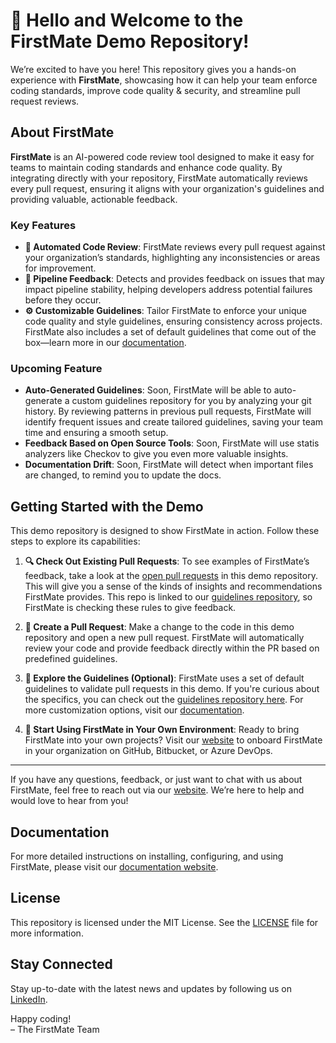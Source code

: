 # 👋 Hello and Welcome to the FirstMate Demo Repository!

We’re excited to have you here! This repository gives you a hands-on experience with **FirstMate**, showcasing how it can help your team enforce coding standards, improve code quality & security, and streamline pull request reviews.

## About FirstMate

**FirstMate** is an AI-powered code review tool designed to make it easy for teams to maintain coding standards and enhance code quality. By integrating directly with your repository, FirstMate automatically reviews every pull request, ensuring it aligns with your organization's guidelines and providing valuable, actionable feedback.

### Key Features

- **🚀 Automated Code Review**: FirstMate reviews every pull request against your organization’s standards, highlighting any inconsistencies or areas for improvement.
- **🔧 Pipeline Feedback**: Detects and provides feedback on issues that may impact pipeline stability, helping developers address potential failures before they occur.
- **⚙️ Customizable Guidelines**: Tailor FirstMate to enforce your unique code quality and style guidelines, ensuring consistency across projects. FirstMate also includes a set of default guidelines that come out of the box—learn more in our [documentation]((https://docs.firstmate.io/)).

### Upcoming Feature
- **Auto-Generated Guidelines**: Soon, FirstMate will be able to auto-generate a custom guidelines repository for you by analyzing your git history. By reviewing patterns in previous pull requests, FirstMate will identify frequent issues and create tailored guidelines, saving your team time and ensuring a smooth setup.
- **Feedback Based on Open Source Tools**: Soon, FirstMate will use statis analyzers like Checkov to give you even more valuable insights.
- **Documentation Drift**: Soon, FirstMate will detect when important files are changed, to remind you to update the docs.

## Getting Started with the Demo

This demo repository is designed to show FirstMate in action. Follow these steps to explore its capabilities:

1. **🔍 Check Out Existing Pull Requests**: To see examples of FirstMate’s feedback, take a look at the [open pull requests](https://github.com/firstmatecloud/demo-microservice/pulls) in this demo repository. This will give you a sense of the kinds of insights and recommendations FirstMate provides. This repo is linked to our [guidelines repository](https://github.com/firstmatecloud/guidelines-repo), so FirstMate is checking these rules to give feedback.

2. **📝 Create a Pull Request**: Make a change to the code in this demo repository and open a new pull request. FirstMate will automatically review your code and provide feedback directly within the PR based on predefined guidelines.

3. **👀 Explore the Guidelines (Optional)**: FirstMate uses a set of default guidelines to validate pull requests in this demo. If you're curious about the specifics, you can check out the [guidelines repository here](https://github.com/firstmatecloud/guidelines-repo). For more customization options, visit our [documentation](https://firstmate.cloud/docs).

4. **🚀 Start Using FirstMate in Your Own Environment**: Ready to bring FirstMate into your own projects? Visit our [website](https://firstmate.cloud) to onboard FirstMate in your organization on GitHub, Bitbucket, or Azure DevOps.

---

If you have any questions, feedback, or just want to chat with us about FirstMate, feel free to reach out via our [website](https://firstmate.cloud). We’re here to help and would love to hear from you!

## Documentation

For more detailed instructions on installing, configuring, and using FirstMate, please visit our [documentation website]((https://docs.firstmate.io/)).

## License

This repository is licensed under the MIT License. See the [LICENSE](LICENSE) file for more information.

## Stay Connected

Stay up-to-date with the latest news and updates by following us on [LinkedIn](https://www.linkedin.com/company/firstmatecloud).

Happy coding!  
– The FirstMate Team

